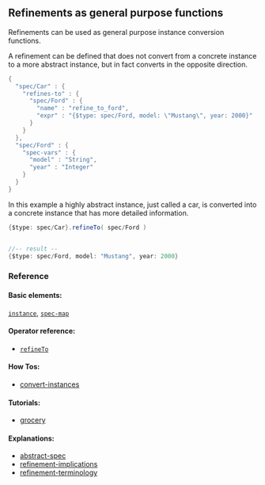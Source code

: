 <!---
  This markdown file was generated. Do not edit.
  -->

## Refinements as general purpose functions

Refinements can be used as general purpose instance conversion functions.

A refinement can be defined that does not convert from a concrete instance to a more abstract instance, but in fact converts in the opposite direction.

```java
{
  "spec/Car" : {
    "refines-to" : {
      "spec/Ford" : {
        "name" : "refine_to_ford",
        "expr" : "{$type: spec/Ford, model: \"Mustang\", year: 2000}"
      }
    }
  },
  "spec/Ford" : {
    "spec-vars" : {
      "model" : "String",
      "year" : "Integer"
    }
  }
}
```

In this example a highly abstract instance, just called a car, is converted into a concrete instance that has more detailed information.

```java
{$type: spec/Car}.refineTo( spec/Ford )


//-- result --
{$type: spec/Ford, model: "Mustang", year: 2000}
```

### Reference

#### Basic elements:

[`instance`](../halite_basic-syntax-reference-j.md#instance), [`spec-map`](../../halite_spec-syntax-reference.md)

#### Operator reference:

* [`refineTo`](../halite_full-reference-j.md#refineTo)


#### How Tos:

* [convert-instances](../how-to/halite_convert-instances-j.md)


#### Tutorials:

* [grocery](../tutorial/halite_grocery-j.md)


#### Explanations:

* [abstract-spec](../explanation/halite_abstract-spec-j.md)
* [refinement-implications](../explanation/halite_refinement-implications-j.md)
* [refinement-terminology](../explanation/halite_refinement-terminology-j.md)



